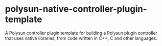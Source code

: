 # polysun-native-controller-plugin-template
A Polysun controller plugin template for building a Polysun plugin controller that uses native libraries, from code written in C++, C and other languages. 
